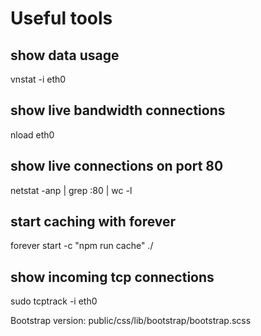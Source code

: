 # Useful tools

## show data usage
vnstat -i eth0

## show live bandwidth connections
nload eth0

## show live connections on port 80
netstat -anp | grep :80 | wc -l

## start caching with forever
forever start -c "npm run cache" ./

## show incoming tcp connections
sudo tcptrack -i eth0








Bootstrap version: public/css/lib/bootstrap/bootstrap.scss
